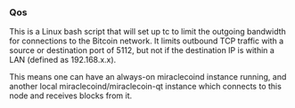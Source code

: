 ### Qos ###

This is a Linux bash script that will set up tc to limit the outgoing bandwidth for connections to the Bitcoin network. It limits outbound TCP traffic with a source or destination port of 5112, but not if the destination IP is within a LAN (defined as 192.168.x.x).

This means one can have an always-on miraclecoind instance running, and another local miraclecoind/miraclecoin-qt instance which connects to this node and receives blocks from it.
